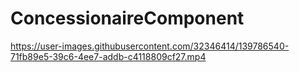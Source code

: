 # ConcessionaireComponent

https://user-images.githubusercontent.com/32346414/139786540-71fb89e5-39c6-4ee7-addb-c4118809cf27.mp4
